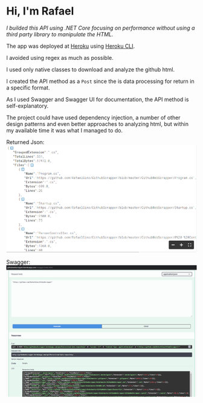 # Hi, I'm Rafael 
*I builded this API using .NET Core focusing on performance without using a third party library to manipulate the HTML.*

The app was deployed at [Heroku](http://githubwebscrapper.herokuapp.com/swagger/index.html) using [Heroku CLI](https://devcenter.heroku.com/articles/heroku-cli).

I avoided using regex as much as possible.

I used only native classes to download and analyze the github html.

I created the API method as a `Post` since the is data processing for return in a specific format.

As I used Swagger and Swagger UI for documentation, the API method is self-explanatory.

The project could have used dependency injection, a number of other design patterns and even better approaches to analyzing html, but within my available time it was what I managed to do.

Returned Json:
![ReturnedJson ex](images/FormattedJson.png)

Swagger:
![Swagger ex](images/Swagger.png)
